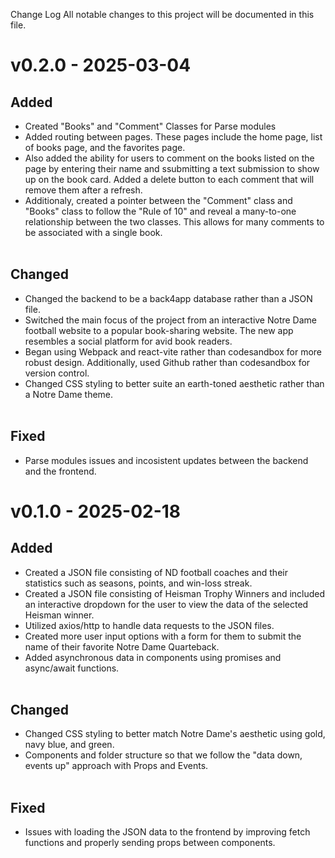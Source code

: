 Change Log
All notable changes to this project will be documented in this file.

# v0.2.0 - 2025-03-04 </br>
## Added
- Created "Books" and "Comment" Classes for Parse modules
- Added routing between pages. These pages include the home page, list of books page, and the favorites page.
- Also added the ability for users to comment on the books listed on the page by entering their name and ssubmitting a text submission to show up on the book card. Added a delete button to each comment that will remove them after a refresh. 
- Additionaly, created a pointer between the "Comment" class and "Books" class to follow the "Rule of 10" and reveal a many-to-one relationship between the two classes. This allows for many comments to be associated with a single book. </br> </br>
## Changed 
- Changed the backend to be a back4app database rather than a JSON file.
- Switched the main focus of the project from an interactive Notre Dame football website to a popular book-sharing website. The new app resembles a social platform for avid book readers. 
- Began using Webpack and react-vite rather than codesandbox for more robust design. Additionally, used Github rather than codesandbox for version control.
- Changed CSS styling to better suite an earth-toned aesthetic rather than a Notre Dame theme. </br> </br>
## Fixed 
- Parse modules issues and incosistent updates between the backend and the frontend. 

# v0.1.0 - 2025-02-18 </br>
## Added
- Created a JSON file consisting of ND football coaches and their statistics such as seasons, points, and win-loss streak.
- Created a JSON file consisting of Heisman Trophy Winners and included an interactive dropdown for the user to view the data of the selected Heisman winner.
- Utilized axios/http to handle data requests to the JSON files.
- Created more user input options with a form for them to submit the name of their favorite Notre Dame Quarteback.
- Added asynchronous data in components using promises and async/await functions. </br> </br>
## Changed
- Changed CSS styling to better match Notre Dame's aesthetic using gold, navy blue, and green.
- Components and folder structure so that we follow the "data down, events up" approach with Props and Events. </br> </br>
## Fixed
- Issues with loading the JSON data to the frontend by improving fetch functions and properly sending props between components. </br>

